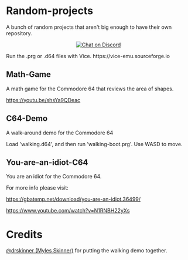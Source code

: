 # Random-projects
A bunch of random projects that aren't big enough to have their own repository.
<p align="center">

<a href="https://discord.com/invite/kJac2ty">
        <img src="https://img.shields.io/discord/704065693246685225?color=purple&label=Discord&logo=Discord&style=plastic"
            alt="Chat on Discord">
</a>
<p>
Run the .prg or .d64 files with Vice. https://vice-emu.sourceforge.io
</p>

## Math-Game
A math game for the Commodore 64 that reviews the area of shapes.

https://youtu.be/shsYa9QDeac

## C64-Demo
A walk-around demo for the Commodore 64 

Load 'walking.d64', and then run 'walking-boot.prg'. Use WASD to move.

## You-are-an-idiot-C64
You are an idiot for the Commodore 64.

For more info please visit:

https://gbatemp.net/download/you-are-an-idiot.36499/

https://www.youtube.com/watch?v=N1RNBH22yXs

# Credits

[@drskinner (Myles Skinner)](https://github.com/drskinner/) for putting the walking demo together.


